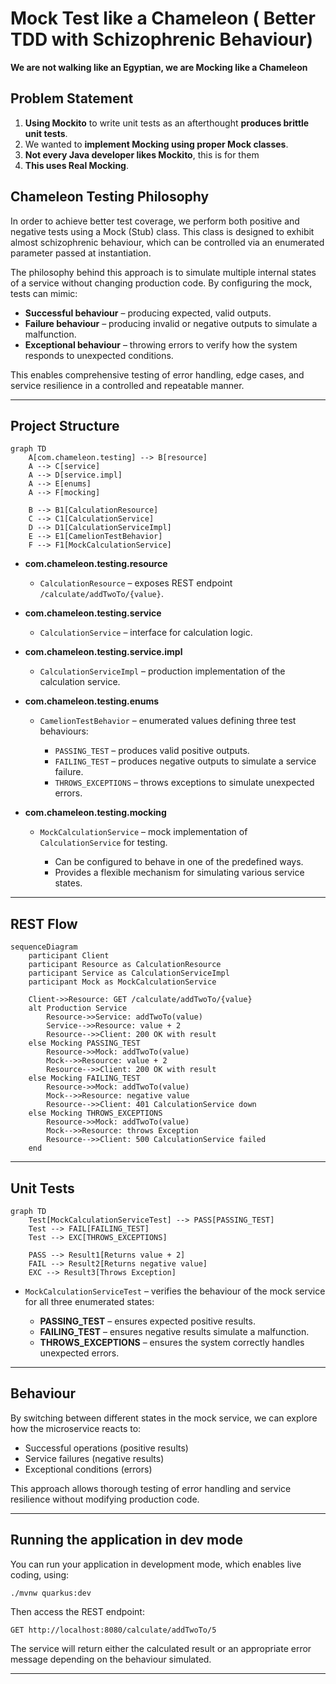 # Mock Test like a Chameleon ( Better TDD with Schizophrenic Behaviour)
**We are not walking like an Egyptian, we are Mocking like a Chameleon**

## Problem Statement
1. **Using Mockito** to write unit tests as an afterthought **produces brittle unit tests**.
2. We wanted to **implement Mocking using proper Mock classes**.
3. **Not every Java developer likes Mockito**, this is for them
4. **This uses Real Mocking**.

## Chameleon Testing Philosophy

In order to achieve better test coverage, we perform both positive and negative tests using a Mock (Stub) class. This class is designed to exhibit almost schizophrenic behaviour, which can be controlled via an enumerated parameter passed at instantiation.  

The philosophy behind this approach is to simulate multiple internal states of a service without changing production code. By configuring the mock, tests can mimic:

- **Successful behaviour** – producing expected, valid outputs.  
- **Failure behaviour** – producing invalid or negative outputs to simulate a malfunction.  
- **Exceptional behaviour** – throwing errors to verify how the system responds to unexpected conditions.  

This enables comprehensive testing of error handling, edge cases, and service resilience in a controlled and repeatable manner.

---

## Project Structure

```mermaid
graph TD
    A[com.chameleon.testing] --> B[resource]
    A --> C[service]
    A --> D[service.impl]
    A --> E[enums]
    A --> F[mocking]

    B --> B1[CalculationResource]
    C --> C1[CalculationService]
    D --> D1[CalculationServiceImpl]
    E --> E1[CamelionTestBehavior]
    F --> F1[MockCalculationService]
````

* **com.chameleon.testing.resource**

    * `CalculationResource` – exposes REST endpoint `/calculate/addTwoTo/{value}`.
* **com.chameleon.testing.service**

    * `CalculationService` – interface for calculation logic.
* **com.chameleon.testing.service.impl**

    * `CalculationServiceImpl` – production implementation of the calculation service.
* **com.chameleon.testing.enums**

    * `CamelionTestBehavior` – enumerated values defining three test behaviours:

        * `PASSING_TEST` – produces valid positive outputs.
        * `FAILING_TEST` – produces negative outputs to simulate a service failure.
        * `THROWS_EXCEPTIONS` – throws exceptions to simulate unexpected errors.
* **com.chameleon.testing.mocking**

    * `MockCalculationService` – mock implementation of `CalculationService` for testing.

        * Can be configured to behave in one of the predefined ways.
        * Provides a flexible mechanism for simulating various service states.

---

## REST Flow

```mermaid
sequenceDiagram
    participant Client
    participant Resource as CalculationResource
    participant Service as CalculationServiceImpl
    participant Mock as MockCalculationService

    Client->>Resource: GET /calculate/addTwoTo/{value}
    alt Production Service
        Resource->>Service: addTwoTo(value)
        Service-->>Resource: value + 2
        Resource-->>Client: 200 OK with result
    else Mocking PASSING_TEST
        Resource->>Mock: addTwoTo(value)
        Mock-->>Resource: value + 2
        Resource-->>Client: 200 OK with result
    else Mocking FAILING_TEST
        Resource->>Mock: addTwoTo(value)
        Mock-->>Resource: negative value
        Resource-->>Client: 401 CalculationService down
    else Mocking THROWS_EXCEPTIONS
        Resource->>Mock: addTwoTo(value)
        Mock-->>Resource: throws Exception
        Resource-->>Client: 500 CalculationService failed
    end
```

---

## Unit Tests

```mermaid
graph TD
    Test[MockCalculationServiceTest] --> PASS[PASSING_TEST]
    Test --> FAIL[FAILING_TEST]
    Test --> EXC[THROWS_EXCEPTIONS]

    PASS --> Result1[Returns value + 2]
    FAIL --> Result2[Returns negative value]
    EXC --> Result3[Throws Exception]
```

* `MockCalculationServiceTest` – verifies the behaviour of the mock service for all three enumerated states:

    * **PASSING_TEST** – ensures expected positive results.
    * **FAILING_TEST** – ensures negative results simulate a malfunction.
    * **THROWS_EXCEPTIONS** – ensures the system correctly handles unexpected errors.

---

## Behaviour

By switching between different states in the mock service, we can explore how the microservice reacts to:

* Successful operations (positive results)
* Service failures (negative results)
* Exceptional conditions (errors)

This approach allows thorough testing of error handling and service resilience without modifying production code.

---

## Running the application in dev mode

You can run your application in development mode, which enables live coding, using:

```shell
./mvnw quarkus:dev
```

Then access the REST endpoint:

```
GET http://localhost:8080/calculate/addTwoTo/5
```

The service will return either the calculated result or an appropriate error message depending on the behaviour simulated.


---
